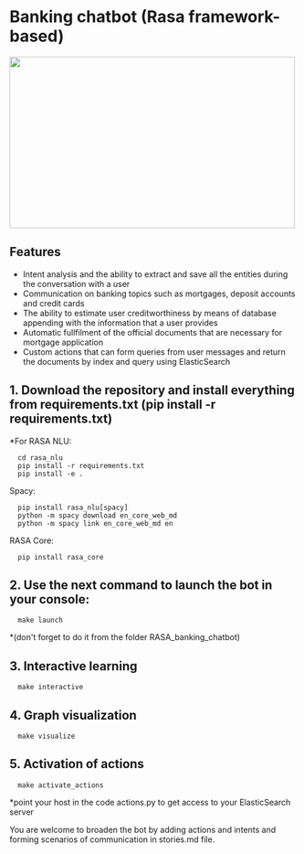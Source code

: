 # Banking chatbot (Rasa framework-based)

 <img src="https://www.netalogue.com/wp-content/uploads/2017/03/chatbot.png" width="500" height="300">

## Features
- Intent analysis and the ability to extract and save all the entities during the conversation with a user
- Communication on banking topics such as mortgages, deposit accounts and credit cards
- The ability to estimate user creditworthiness by means of database appending with the information that a user provides
- Automatic fullfilment of the official documents that are necessary for mortgage application
- Custom actions that can form queries from user messages and return the documents by index and query using ElasticSearch

## 1. Download the repository and install everything from requirements.txt (pip install -r requirements.txt)
*For RASA NLU:

     
      cd rasa_nlu
      pip install -r requirements.txt
      pip install -e .
      
Spacy:

      pip install rasa_nlu[spacy]
      python -m spacy download en_core_web_md
      python -m spacy link en_core_web_md en
      
RASA Core:

      pip install rasa_core
    
## 2. Use the next command to launch the bot in your console:
      make launch 
*(don't forget to do it from the folder RASA_banking_chatbot)
## 3. Interactive learning
      make interactive
## 4. Graph visualization
      make visualize
## 5. Activation of actions
      make activate_actions

*point your host in the code actions.py to get access to your ElasticSearch server

You are welcome to broaden the bot by adding actions and intents and forming scenarios of communication in stories.md file.

